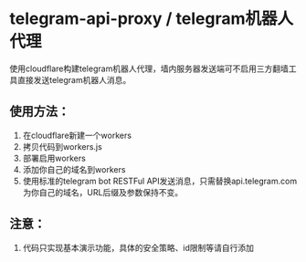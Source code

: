 # telegram-api-proxy / telegram机器人代理

使用cloudflare构建telegram机器人代理，墙内服务器发送端可不启用三方翻墙工具直接发送telegram机器人消息。

## 使用方法：
1. 在cloudflare新建一个workers
2. 拷贝代码到workers.js
3. 部署启用workers
4. 添加你自己的域名到workers
5. 使用标准的telegram bot RESTFul API发送消息，只需替换api.telegram.com为你自己的域名，URL后缀及参数保持不变。

## 注意：
1. 代码只实现基本演示功能，具体的安全策略、id限制等请自行添加
